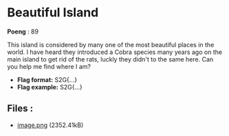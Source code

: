 # Beautiful Island
**Poeng** : 89

This island is considered by many one of the most beautiful places in the world. I have heard they introduced a Cobra species many years ago on the main island to get rid of the rats, luckly they didn't to the same here. Can you help me find where I am?


- **Flag format:** S2G{...}
- **Flag example:** S2G{...}

## Files : 

 - [image.png](./image.png) (2352.41kB)